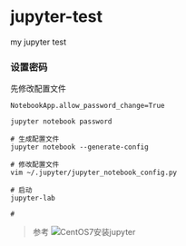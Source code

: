 # jupyter-test
my jupyter test


### 设置密码

先修改配置文件

`NotebookApp.allow_password_change=True`

`jupyter notebook password`


```Shell
# 生成配置文件
jupyter notebook --generate-config

# 修改配置文件
vim ~/.jupyter/jupyter_notebook_config.py

# 启动
jupyter-lab

# 

```



> 参考
> ![CentOS7安装jupyter](https://blog.csdn.net/iFan138/article/details/88424753)
